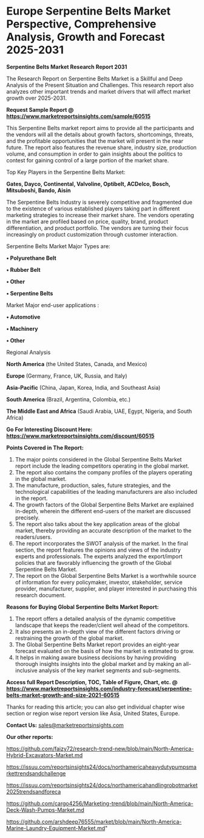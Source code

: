  # Europe Serpentine Belts Market Perspective, Comprehensive Analysis, Growth and Forecast 2025-2031

<strong>Serpentine Belts Market Research Report 2031</strong>

The Research Report on Serpentine Belts Market is a Skillful and Deep Analysis of the Present Situation and Challenges. This research report also analyzes other important trends and market drivers that will affect market growth over 2025-2031.

<strong>Request Sample Report @ <a href=https://www.marketreportsinsights.com/sample/60515>https://www.marketreportsinsights.com/sample/60515</a></strong>

This Serpentine Belts market report aims to provide all the participants and the vendors will all the details about growth factors, shortcomings, threats, and the profitable opportunities that the market will present in the near future. The report also features the revenue share, industry size, production volume, and consumption in order to gain insights about the politics to contest for gaining control of a large portion of the market share.

Top Key Players in the Serpentine Belts Market:

<strong>Gates, Dayco, Continental, Valvoline, Optibelt, ACDelco, Bosch, Mitsuboshi, Bando, Aisin</strong>

The Serpentine Belts Industry is severely competitive and fragmented due to the existence of various established players taking part in different marketing strategies to increase their market share. The vendors operating in the market are profiled based on price, quality, brand, product differentiation, and product portfolio. The vendors are turning their focus increasingly on product customization through customer interaction.

Serpentine Belts Market Major Types are:

<strong>• Polyurethane Belt

• Rubber Belt

• Other

• Serpentine Belts</strong>

Market Major end-user applications :

<strong>• Automotive

• Machinery

• Other</strong>

Regional Analysis

</u><strong><b>North America</b></strong> (the United States, Canada, and Mexico)

<strong><b>Europe </b></strong>(Germany, France, UK, Russia, and Italy)

<strong><b>Asia-Pacific</b></strong> (China, Japan, Korea, India, and Southeast Asia)

<strong><b>South America</b></strong> (Brazil, Argentina, Colombia, etc.)

<strong><b>The Middle East and Africa</b></strong> (Saudi Arabia, UAE, Egypt, Nigeria, and South Africa)

<strong>Go For Interesting Discount Here: <a href=https://www.marketreportsinsights.com/discount/60515>https://www.marketreportsinsights.com/discount/60515</a></strong>

<strong>Points Covered in The Report:</strong>
<ol>
  <li>The major points considered in the Global Serpentine Belts Market report include the leading competitors operating in the global market.</li>
  <li>The report also contains the company profiles of the players operating in the global market.</li>
  <li>The manufacture, production, sales, future strategies, and the technological capabilities of the leading manufacturers are also included in the report.</li>
  <li>The growth factors of the Global Serpentine Belts Market are explained in-depth, wherein the different end-users of the market are discussed precisely.</li>
  <li>The report also talks about the key application areas of the global market, thereby providing an accurate description of the market to the readers/users.</li>
  <li>The report incorporates the SWOT analysis of the market. In the final section, the report features the opinions and views of the industry experts and professionals. The experts analyzed the export/import policies that are favorably influencing the growth of the Global Serpentine Belts Market.</li>
  <li>The report on the Global Serpentine Belts Market is a worthwhile source of information for every policymaker, investor, stakeholder, service provider, manufacturer, supplier, and player interested in purchasing this research document.</li>
</ol>
<strong>Reasons for Buying Global Serpentine Belts Market Report:</strong>

<ol>
  <li>The report offers a detailed analysis of the dynamic competitive landscape that keeps the reader/client well ahead of the competitors.</li>
  <li>It also presents an in-depth view of the different factors driving or restraining the growth of the global market.</li>
  <li>The Global Serpentine Belts Market report provides an eight-year forecast evaluated on the basis of how the market is estimated to grow.</li>
  <li>It helps in making aware business decisions by having providing thorough insights insights into the global market and by making an all-inclusive analysis of the key market segments and sub-segments.</li>
</ol>
<strong>Access full Report Description, TOC, Table of Figure, Chart, etc. @ <a href=https://www.marketreportsinsights.com/industry-forecast/serpentine-belts-market-growth-and-size-2021-60515>https://www.marketreportsinsights.com/industry-forecast/serpentine-belts-market-growth-and-size-2021-60515</a></strong>


Thanks for reading this article; you can also get individual chapter wise section or region wise report version like Asia, United States, Europe.

<strong>Contact Us:</strong>
sales@marketreportsinsights.com

<strong>Our other reports:</strong>

<a href=https://github.com/faizy72/research-trend-new/blob/main/North-America-Hybrid-Excavators-Market.md>https://github.com/faizy72/research-trend-new/blob/main/North-America-Hybrid-Excavators-Market.md</a>

<a href=https://issuu.com/reportsinsights24/docs/northamericaheavydutypumpsmarkettrendsandchallenge>https://issuu.com/reportsinsights24/docs/northamericaheavydutypumpsmarkettrendsandchallenge</a>

<a href=https://issuu.com/reportsinsights24/docs/northamericahandlingrobotmarket2025trendsandforeca>https://issuu.com/reportsinsights24/docs/northamericahandlingrobotmarket2025trendsandforeca</a>

<a href=https://github.com/cargo4256/Marketing-trend/blob/main/North-America-Deck-Wash-Pumps-Market.md>https://github.com/cargo4256/Marketing-trend/blob/main/North-America-Deck-Wash-Pumps-Market.md</a>

<a href=https://github.com/arshdeep76555/market/blob/main/North-America-Marine-Laundry-Equipment-Market.md>https://github.com/arshdeep76555/market/blob/main/North-America-Marine-Laundry-Equipment-Market.md</a>"
